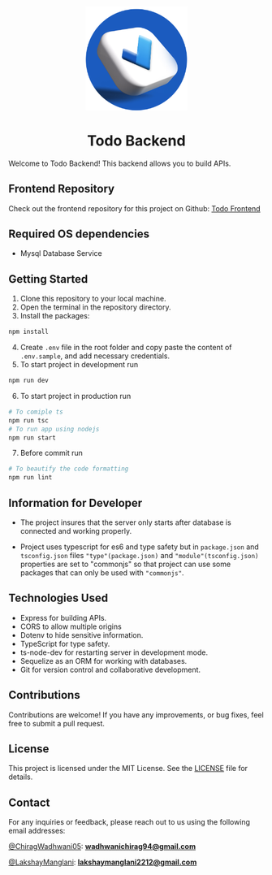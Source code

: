 <div align="center">
    <img src="./public/todo-logo-circle.png"
    width="200">
    <h1 align="center">Todo Backend</h1>
</div>
Welcome to Todo Backend! This backend allows you to build APIs.

<!-- ## Live Demo

Check out the live demo of Todo on Netlify: [Todo Live Demo](https://your-link) -->

## Frontend Repository

Check out the frontend repository for this project on Github: [Todo Frontend](https://github.com/ChiragWadhwani05/todo-frontend)

## Required OS dependencies

- Mysql Database Service

## Getting Started

1. Clone this repository to your local machine.
2. Open the terminal in the repository directory.
3. Install the packages:

```bash
npm install
```

4. Create `.env` file in the root folder and copy paste the content of `.env.sample`, and add necessary credentials.
5. To start project in development run

```bash
npm run dev
```

6. To start project in production run

```bash
# To comiple ts
npm run tsc
# To run app using nodejs
npm run start
```

7. Before commit run

```bash
# To beautify the code formatting
npm run lint
```

## Information for Developer

- The project insures that the server only starts after database is connected and working properly.

- Project uses typescript for es6 and type safety but in `package.json` and `tsconfig.json` files `"type"(package.json)` and `"module"(tsconfig.json)` properties are set to "commonjs" so that project can use some packages that can only be used with `"commonjs"`.

## Technologies Used

- Express for building APIs.
- CORS to allow multiple origins
- Dotenv to hide sensitive information.
- TypeScript for type safety.
- ts-node-dev for restarting server in development mode.
- Sequelize as an ORM for working with databases.
- Git for version control and collaborative development.

## Contributions

Contributions are welcome! If you have any improvements, or bug fixes, feel free to submit a pull request.

## License

This project is licensed under the MIT License. See the [LICENSE](./LICENSE) file for details.

## Contact

For any inquiries or feedback, please reach out to us using the following email addresses:

[@ChiragWadhwani05](https://github.com/ChiragWadhwani05):
**[wadhwanichirag94@gmail.com](mailto:wadhwanichirag94@gmail.com)**

[@LakshayManglani](https://github.com/LakshayManglani):
**[lakshaymanglani2212@gmail.com](mailto:lakshaymanglani2212@gmail.com)**
